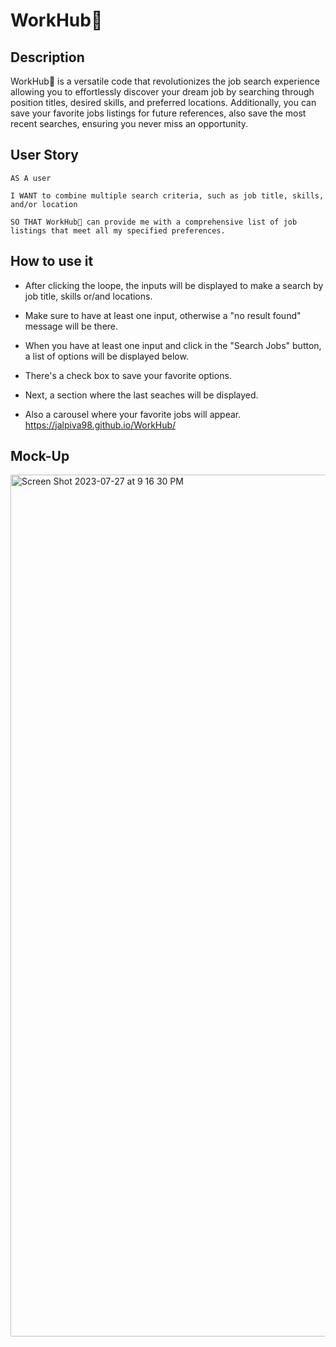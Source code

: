 # WorkHub💼

## Description

WorkHub💼 is a versatile code that revolutionizes the job search experience allowing you to effortlessly discover your dream job by searching through position titles, desired skills, and preferred locations. Additionally, you can save your favorite jobs listings for future references, also save the most recent searches, ensuring you never miss an opportunity.


## User Story

```
AS A user

I WANT to combine multiple search criteria, such as job title, skills, and/or location

SO THAT WorkHub💼 can provide me with a comprehensive list of job listings that meet all my specified preferences.

```

## How to use it

- After clicking the loope, the inputs will be displayed to make a search by job title, skills or/and locations.

- Make sure to have at least one input, otherwise a "no result found" message will be there.

- When you have at least one input and click in the "Search Jobs" button, a list of options will be displayed below.

- There's a  check box to save your favorite options. 

- Next, a section where the last seaches will be displayed.

- Also a carousel where your favorite jobs will appear. 
https://jalpiva98.github.io/WorkHub/

## Mock-Up
<img width="1379" alt="Screen Shot 2023-07-27 at 9 16 30 PM" src="https://github.com/jalpiva98/WorkHub/assets/115953862/3e273de3-a973-42e3-ac63-2254d04a5c20">

